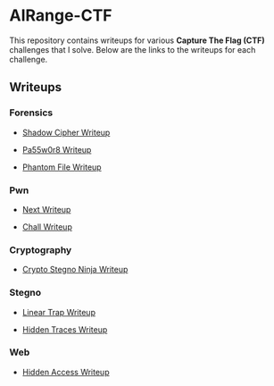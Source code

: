 # AIRange-CTF

This repository contains writeups for various **Capture The Flag (CTF)** challenges that I solve. Below are the links to the writeups for each challenge.

## Writeups

### Forensics
- [Shadow Cipher Writeup](Forensics/Shadow%20Cipher/Writeup.md)

- [Pa55w0r8 Writeup](Forensics/Pa55w0r8/Writeup.md)

- [Phantom File Writeup](Forensics/Phantom%20File/Writeup.md)

### Pwn
- [Next Writeup](Pwn/Next/Writeup.md)

- [Chall Writeup](Pwn/Chall/Writeup.md)

### Cryptography
 - [Crypto Stegno Ninja Writeup](Crypto/Crypto%20Stego%20Ninja/Writeup.md) 

### Stegno
- [Linear Trap Writeup](Stegno/Linear%20Trap/Writeup.md)

- [Hidden Traces Writeup](Stegno/Hidden%20Traces/Writeup.md)

### Web 
- [Hidden Access Writeup](Web/Hidden%20Access/Writeup.md)

<!-- ### Reversing
- [Reversing Challenge 1 Writeup](Reversing/Reversing%20Challenge%201/Writeup.md)







